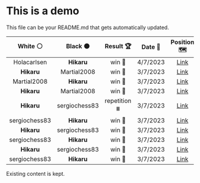 # This is a demo

This file can be your README.md that gets automatically updated.

<!--START_SECTION:chessStats-->
<!-- Automatically generated with https://github.com/Balastrong/chess-stats-action -->

| White ⚪ | Black ⚫ | Result 🏆 | Date 📅 | Position 🗺️ |
|:---:|:---:|:---:|:---:|:---:|
| Holacarlsen | **Hikaru** | win 🥇 | 4/7/2023 | <a href="http://www.ee.unb.ca/cgi-bin/tervo/fen.pl?select=6k1/K4b2/8/8/8/q7/2q5/1q6 w - -">Link</a> |
| **Hikaru** | Martial2008 | win 🥇 | 3/7/2023 | <a href="http://www.ee.unb.ca/cgi-bin/tervo/fen.pl?select=k2r4/bp4p1/p1p2p2/P3pP2/6R1/1P1P3p/1qPN3P/2R2Q1K b - -">Link</a> |
| Martial2008 | **Hikaru** | win 🥇 | 3/7/2023 | <a href="http://www.ee.unb.ca/cgi-bin/tervo/fen.pl?select=8/5pk1/1p6/p7/P3p3/5q1Q/1P1K2p1/8 w - -">Link</a> |
| **Hikaru** | Martial2008 | win 🥇 | 3/7/2023 | <a href="http://www.ee.unb.ca/cgi-bin/tervo/fen.pl?select=r1bqk2r/2p2Nb1/p1np1np1/P3p2p/1p1PP2P/1B6/1PP1NPP1/R1BQK2R b KQkq -">Link</a> |
| **Hikaru** | sergiochess83 | repetition ⏸️ | 3/7/2023 | <a href="http://www.ee.unb.ca/cgi-bin/tervo/fen.pl?select=8/8/3k4/1p1Bp1p1/1P1nP1P1/2pP4/8/2K5 w - -">Link</a> |
| sergiochess83 | **Hikaru** | win 🥇 | 3/7/2023 | <a href="http://www.ee.unb.ca/cgi-bin/tervo/fen.pl?select=8/4k3/6P1/8/5N2/1r1R1K2/5P2/8 w - -">Link</a> |
| **Hikaru** | sergiochess83 | win 🥇 | 3/7/2023 | <a href="http://www.ee.unb.ca/cgi-bin/tervo/fen.pl?select=r2rn2R/p3k3/5p1p/1pp1p2P/3pP3/3P4/PPP1B3/2K3R1 b - -">Link</a> |
| sergiochess83 | **Hikaru** | win 🥇 | 3/7/2023 | <a href="http://www.ee.unb.ca/cgi-bin/tervo/fen.pl?select=2r3k1/2q2bp1/p2R1b1p/4pP2/4Pn1P/1pN1Q3/P1N5/3R2K1 w - -">Link</a> |
| **Hikaru** | sergiochess83 | win 🥇 | 3/7/2023 | <a href="http://www.ee.unb.ca/cgi-bin/tervo/fen.pl?select=6R1/4b3/r5p1/1p1kp2p/2P1N3/1P1K2PP/8/8 b - -">Link</a> |
| sergiochess83 | **Hikaru** | win 🥇 | 3/7/2023 | <a href="http://www.ee.unb.ca/cgi-bin/tervo/fen.pl?select=7R/2R4p/4kpp1/p2p1b2/8/1P2B3/Pq1b1PPP/6K1 w - -">Link</a> |

<!--END_SECTION:chessStats-->

Existing content is kept.
